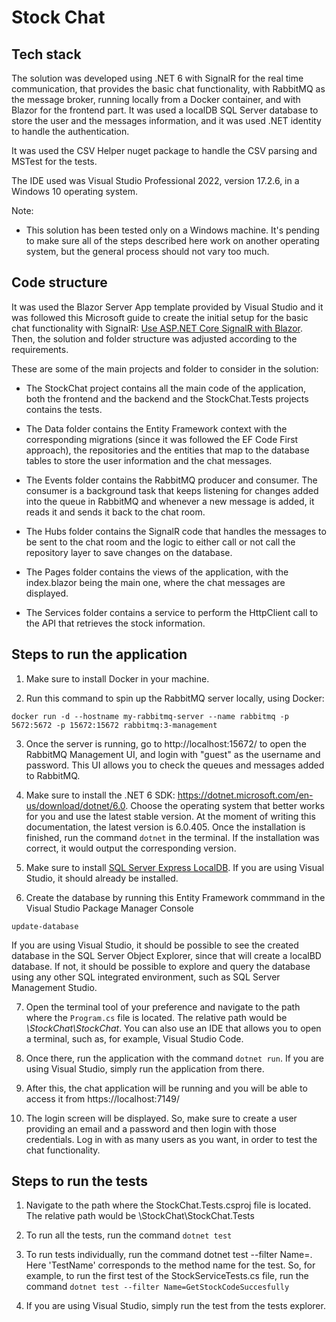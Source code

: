 # Stock Chat

## Tech stack

The solution was developed using .NET 6 with SignalR for the real time communication, that provides the basic chat functionality, with RabbitMQ as the message broker, running locally from a Docker container, and with Blazor for the frontend part. It was used a localDB SQL Server database to store the user and the messages information, and it was used .NET identity to handle the authentication. 

It was used the CSV Helper nuget package to handle the CSV parsing and MSTest for the tests.

The IDE used was Visual Studio Professional 2022, version 17.2.6, in a Windows 10 operating system.

Note:

* This solution has been tested only on a Windows machine. It's pending to make sure all of the steps described here work on another operating system, but the general process should not vary too much.


## Code structure

It was used the Blazor Server App template provided by Visual Studio and it was followed this Microsoft guide to create the initial setup for the basic chat functionality with SignalR: [Use ASP.NET Core SignalR with Blazor](https://learn.microsoft.com/en-us/aspnet/core/blazor/tutorials/signalr-blazor?view=aspnetcore-7.0&tabs=visual-studio&pivots=server). Then, the solution and folder structure was adjusted according to the requirements.

These are some of the main projects and folder to consider in the solution:

* The StockChat project contains all the main code of the application, both the frontend and the backend and the StockChat.Tests projects contains the tests.

* The Data folder contains the Entity Framework context with the corresponding migrations (since it was followed the EF Code First approach), the repositories and the entities that map to the database tables to store the user information and the chat messages.

* The Events folder contains the RabbitMQ producer and consumer. The consumer is a background task that keeps listening for changes added into the queue in RabbitMQ and whenever a new message is added, it reads it and sends it back to the chat room.

* The Hubs folder contains the SignalR code that handles the messages to be sent to the chat room and the logic to either call or not call the repository layer to save changes on the database.

* The Pages folder contains the views of the application, with the index.blazor being the main one, where the chat messages are displayed.

* The Services folder contains a service to perform the HttpClient call to the API that retrieves the stock information.

## Steps to run the application

1. Make sure to install Docker in your machine.

2. Run this command to spin up the RabbitMQ server locally, using Docker:

`docker run -d --hostname my-rabbitmq-server --name rabbitmq -p 5672:5672 -p 15672:15672 rabbitmq:3-management`

3. Once the server is running, go to http://localhost:15672/ to open the RabbitMQ Management UI, and login with "guest" as the username and password. This UI allows you to check the queues and messages added to RabbitMQ.

4. Make sure to install the .NET 6 SDK: https://dotnet.microsoft.com/en-us/download/dotnet/6.0. Choose the operating system that better works for you and
use the latest stable version. At the moment of writing this documentation, the latest version is 6.0.405. Once the installation is finished, run the command `dotnet` in the terminal. If the installation was correct, it would output the corresponding version.

5. Make sure to install [SQL Server Express LocalDB](https://learn.microsoft.com/en-us/sql/database-engine/configure-windows/sql-server-express-localdb?view=sql-server-ver16). If you are using Visual Studio, it should already be installed.

6. Create the database by running this Entity Framework commmand in the Visual Studio Package Manager Console

`update-database`

If you are using Visual Studio, it should be possible to see the created database in the SQL Server Object Explorer, since that will create a localBD database. If not, it should be possible to explore and query the database using any other SQL integrated environment, such as SQL Server Management Studio.

7. Open the terminal tool of your preference and navigate to the path where the `Program.cs` file is located. The relative path would be *\StockChat\StockChat*.
You can also use an IDE that allows you to open a terminal, such as, for example, Visual Studio Code. 

8. Once there, run the application with the command `dotnet run`. If you are using Visual Studio, simply run the application from there.

9. After this, the chat application will be running and you will be able to access it from https://localhost:7149/

10. The login screen will be displayed. So, make sure to create a user providing an email and a password and then login with those credentials. Log in with as many users as you want, in order to test the chat functionality.


## Steps to run the tests 

1. Navigate to the path where the StockChat.Tests.csproj file is located. The relative path would be \StockChat\StockChat.Tests

2. To run all the tests, run the command `dotnet test`

3. To run tests individually, run the command dotnet test --filter Name=<TestName>. Here 'TestName' corresponds to the method name for the test. So, for example, to run the first test of the StockServiceTests.cs file, run the command `dotnet test --filter Name=GetStockCodeSuccesfully`

4. If you are using Visual Studio, simply run the test from the tests explorer.







